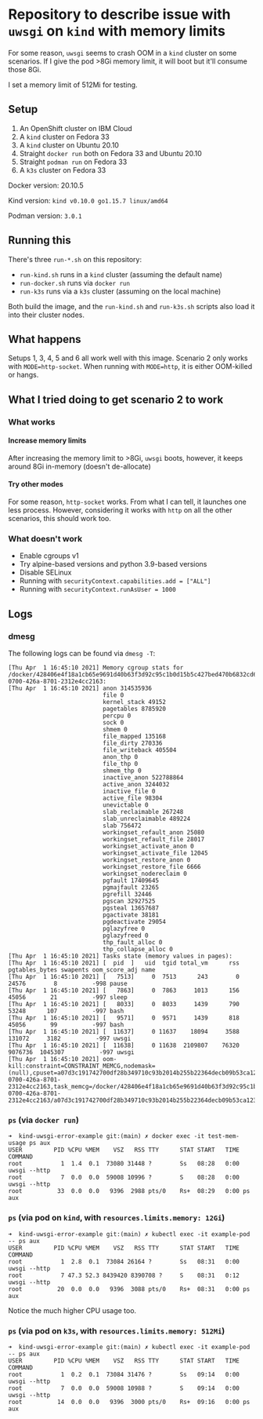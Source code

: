 # Repository to describe issue with `uwsgi` on `kind` with memory limits

For some reason, `uwsgi` seems to crash OOM in a `kind` cluster on some scenarios. If I give the pod >8Gi memory limit, it will boot but it'll consume those 8Gi.

I set a memory limit of 512Mi for testing.

## Setup

1. An OpenShift cluster on IBM Cloud
2. A `kind` cluster on Fedora 33
3. A `kind` cluster on Ubuntu 20.10
4. Straight `docker run` both on Fedora 33 and Ubuntu 20.10
5. Straight `podman run` on Fedora 33
6. A `k3s` cluster on Fedora 33

Docker version: 20.10.5

Kind version: `kind v0.10.0 go1.15.7 linux/amd64`

Podman version: `3.0.1`

## Running this

There's three `run-*.sh` on this repository:

- `run-kind.sh` runs in a `kind` cluster (assuming the default name)
- `run-docker.sh` runs via `docker run`
- `run-k3s` runs via a `k3s` cluster (assuming on the local machine)

Both build the image, and the `run-kind.sh` and `run-k3s.sh` scripts also load it into their cluster nodes.

## What happens

Setups 1, 3, 4, 5 and 6 all work well with this image. Scenario 2 only works with `MODE=http-socket`. When running with `MODE=http`, it is either OOM-killed or hangs.

## What I tried doing to get scenario 2 to work

### What works

#### Increase memory limits

After increasing the memory limit to >8Gi, `uwsgi` boots, however, it keeps around 8Gi in-memory (doesn't de-allocate)

#### Try other modes

For some reason, `http-socket` works. From what I can tell, it launches one less process. However, considering it works with `http` on all the other scenarios, this should work too.

### What doesn't work

- Enable cgroups v1
- Try alpine-based versions and python 3.9-based versions
- Disable SELinux
- Running with `securityContext.capabilities.add = ["ALL"]`
- Running with `securityContext.runAsUser = 1000`

## Logs

### dmesg

The following logs can be found via `dmesg -T`:

```
[Thu Apr  1 16:45:10 2021] Memory cgroup stats for /docker/428406e4f18a1cb65e9691d40b63f3d92c95c1b0d15b5c427bed470b6832cd6e/kubelet/kubepods/pod1788d98a-0700-426a-8701-2312e4cc2163:
[Thu Apr  1 16:45:10 2021] anon 314535936
                           file 0
                           kernel_stack 49152
                           pagetables 8785920
                           percpu 0
                           sock 0
                           shmem 0
                           file_mapped 135168
                           file_dirty 270336
                           file_writeback 405504
                           anon_thp 0
                           file_thp 0
                           shmem_thp 0
                           inactive_anon 522788864
                           active_anon 3244032
                           inactive_file 0
                           active_file 98304
                           unevictable 0
                           slab_reclaimable 267248
                           slab_unreclaimable 489224
                           slab 756472
                           workingset_refault_anon 25080
                           workingset_refault_file 28017
                           workingset_activate_anon 0
                           workingset_activate_file 12045
                           workingset_restore_anon 0
                           workingset_restore_file 6666
                           workingset_nodereclaim 0
                           pgfault 17409645
                           pgmajfault 23265
                           pgrefill 32446
                           pgscan 32927525
                           pgsteal 13657687
                           pgactivate 38181
                           pgdeactivate 29054
                           pglazyfree 0
                           pglazyfreed 0
                           thp_fault_alloc 0
                           thp_collapse_alloc 0
[Thu Apr  1 16:45:10 2021] Tasks state (memory values in pages):
[Thu Apr  1 16:45:10 2021] [  pid  ]   uid  tgid total_vm      rss pgtables_bytes swapents oom_score_adj name
[Thu Apr  1 16:45:10 2021] [   7513]     0  7513      243        0    24576        8          -998 pause
[Thu Apr  1 16:45:10 2021] [   7863]     0  7863     1013      156    45056       21          -997 sleep
[Thu Apr  1 16:45:10 2021] [   8033]     0  8033     1439      790    53248      107          -997 bash
[Thu Apr  1 16:45:10 2021] [   9571]     0  9571     1439      818    45056       99          -997 bash
[Thu Apr  1 16:45:10 2021] [  11637]     0 11637    18094     3588   131072     3182          -997 uwsgi
[Thu Apr  1 16:45:10 2021] [  11638]     0 11638  2109807    76320  9076736  1045307          -997 uwsgi
[Thu Apr  1 16:45:10 2021] oom-kill:constraint=CONSTRAINT_MEMCG,nodemask=(null),cpuset=a07d3c191742700df28b349710c93b2014b255b22364decb09b53ca123fa8272,mems_allowed=0,oom_memcg=/docker/428406e4f18a1cb65e9691d40b63f3d92c95c1b0d15b5c427bed470b6832cd6e/kubelet/kubepods/pod1788d98a-0700-426a-8701-2312e4cc2163,task_memcg=/docker/428406e4f18a1cb65e9691d40b63f3d92c95c1b0d15b5c427bed470b6832cd6e/kubelet/kubepods/pod1788d98a-0700-426a-8701-2312e4cc2163/a07d3c191742700df28b349710c93b2014b255b22364decb09b53ca123fa8272,task=uwsgi,pid=11638,uid=0
```

### `ps` (via `docker run`)

```
➜  kind-uwsgi-error-example git:(main) ✗ docker exec -it test-mem-usage ps aux
USER         PID %CPU %MEM    VSZ   RSS TTY      STAT START   TIME COMMAND
root           1  1.4  0.1  73080 31448 ?        Ss   08:28   0:00 uwsgi --http 
root           7  0.0  0.0  59008 10996 ?        S    08:28   0:00 uwsgi --http 
root          33  0.0  0.0   9396  2988 pts/0    Rs+  08:29   0:00 ps aux
```

### `ps` (via pod on `kind`, with `resources.limits.memory: 12Gi`)

```
➜  kind-uwsgi-error-example git:(main) ✗ kubectl exec -it example-pod -- ps aux
USER         PID %CPU %MEM    VSZ   RSS TTY      STAT START   TIME COMMAND
root           1  2.8  0.1  73084 26164 ?        Ss   08:31   0:00 uwsgi --http 
root           7 47.3 52.3 8439420 8390708 ?     S    08:31   0:12 uwsgi --http 
root          20  0.0  0.0   9396  3088 pts/0    Rs+  08:31   0:00 ps aux
```

Notice the much higher CPU usage too.


### `ps` (via pod on `k3s`, with `resources.limits.memory: 512Mi`)

```
➜  kind-uwsgi-error-example git:(main) ✗ kubectl exec -it example-pod -- ps aux
USER         PID %CPU %MEM    VSZ   RSS TTY      STAT START   TIME COMMAND
root           1  0.2  0.1  73084 31476 ?        Ss   09:14   0:00 uwsgi --http 
root           7  0.0  0.0  59008 10988 ?        S    09:14   0:00 uwsgi --http 
root          14  0.0  0.0   9396  3000 pts/0    Rs+  09:16   0:00 ps aux
```
